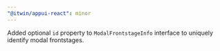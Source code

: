 ```yaml
---
"@itwin/appui-react": minor
---
```


Added optional `id` property to `ModalFrontstageInfo` interface to uniquely identify modal frontstages.
